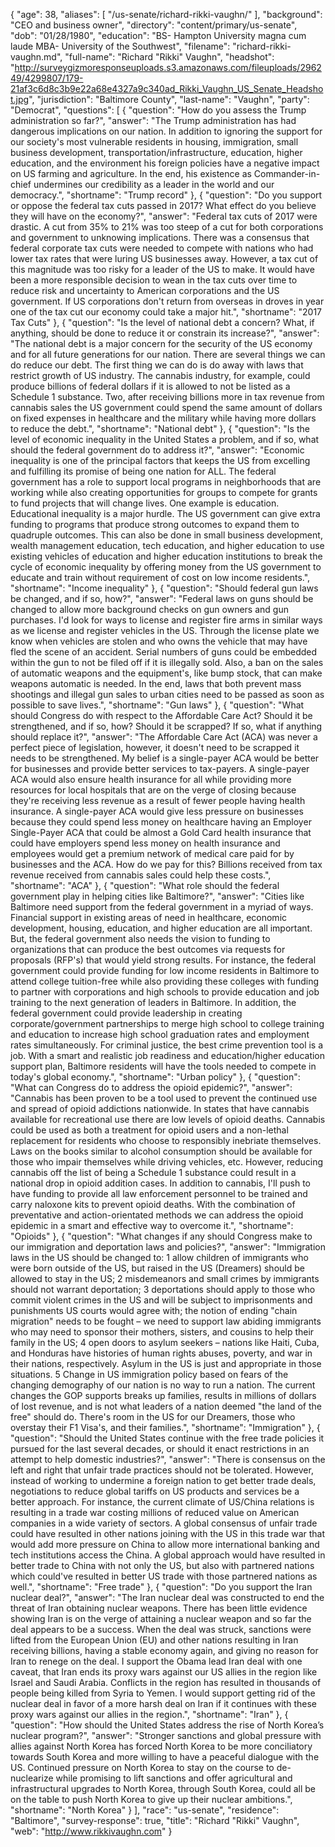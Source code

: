 {
  "age": 38,
  "aliases": [
    "/us-senate/richard-rikki-vaughn/"
  ],
  "background": "CEO and business owner",
  "directory": "content/primary/us-senate",
  "dob": "01/28/1980",
  "education": "BS- Hampton University magna cum laude MBA- University of the Southwest",
  "filename": "richard-rikki-vaughn.md",
  "full-name": "Richard \"Rikki\" Vaughn",
  "headshot": "http://surveygizmoresponseuploads.s3.amazonaws.com/fileuploads/296249/4299807/179-21af3c6d8c3b9e22a68e4327a9c340ad_Rikki_Vaughn_US_Senate_Headshot.jpg",
  "jurisdiction": "Baltimore County",
  "last-name": "Vaughn",
  "party": "Democrat",
  "questions": [
    {
      "question": "How do you assess the Trump administration so far?",
      "answer": "The Trump administration has had dangerous implications on our nation. In addition to ignoring the support for our society's most vulnerable residents in housing, immigration, small business development, transportation/infrastructure, education, higher education, and the environment his foreign policies have a negative impact on US farming and agriculture. In the end, his existence as Commander-in-chief undermines our credibility as a leader in the world and our democracy.",
      "shortname": "Trump record"
    },
    {
      "question": "Do you support or oppose the federal tax cuts passed in 2017? What effect do you believe they will have on the economy?",
      "answer": "Federal tax cuts of 2017 were drastic. A cut from 35% to 21% was too steep of a cut for both corporations and government to unknowing implications. There was a consensus that federal corporate tax cuts were needed to compete with nations who had lower tax rates that were luring US businesses away. However, a tax cut of this magnitude was too risky for a leader of the US to make. It would have been a more responsible decision to wean in the tax cuts over time to reduce risk and uncertainty to American corporations and the US government. If US corporations don't return from overseas in droves in year one of the tax cut our economy could take a major hit.",
      "shortname": "2017 Tax Cuts"
    },
    {
      "question": "Is the level of national debt a concern? What, if anything, should be done to reduce it or constrain its increase?",
      "answer": "The national debt is a major concern for the security of the US economy and for all future generations for our nation. There are several things we can do reduce our debt. The first thing we can do is do away with laws that restrict growth of US industry. The cannabis industry, for example, could produce billions of federal dollars if it is allowed to not be listed as a Schedule 1 substance. Two, after receiving billions more in tax revenue from cannabis sales the US government could spend the same amount of dollars on fixed expenses in healthcare and the military while having more dollars to reduce the debt.",
      "shortname": "National debt"
    },
    {
      "question": "Is the level of economic inequality in the United States a problem, and if so, what should the federal government do to address it?",
      "answer": "Economic inequality is one of the principal factors that keeps the US from excelling and fulfilling its promise of being one nation for ALL. The federal government has a role to support local programs in neighborhoods that are working while also creating opportunities for groups to compete for grants to fund projects that will change lives. One example is education. Educational inequality is a major hurdle. The US government can give extra funding to programs that produce strong outcomes to expand them to quadruple outcomes. This can also be done in small business development, wealth management education, tech education, and higher education to use existing vehicles of education and higher education institutions to break the cycle of economic inequality by offering money from the US government to educate and train without requirement of cost on low income residents.",
      "shortname": "Income inequality"
    },
    {
      "question": "Should federal gun laws be changed, and if so, how?",
      "answer": "Federal laws on guns should be changed to allow more background checks on gun owners and gun purchases. I'd look for ways to license and register fire arms in similar ways as we license and register vehicles in the US. Through the license plate we know when vehicles are stolen and who owns the vehicle that may have fled the scene of an accident. Serial numbers of guns could be embedded within the gun to not be filed off if it is illegally sold. Also, a ban on the sales of automatic weapons and the equipment's, like bump stock, that can make weapons automatic is needed. In the end, laws that both prevent mass shootings and illegal gun sales to urban cities need to be passed as soon as possible to save lives.",
      "shortname": "Gun laws"
    },
    {
      "question": "What should Congress do with respect to the Affordable Care Act? Should it be strengthened, and if so, how? Should it be scrapped? If so, what if anything should replace it?",
      "answer": "The Affordable Care Act (ACA) was never a perfect piece of legislation, however, it doesn't need to be scrapped it needs to be strengthened. My belief is a single-payer ACA would be better for businesses and provide better services to tax-payers. A single-payer ACA would also ensure health insurance for all while providing more resources for local hospitals that are on the verge of closing because they're receiving less revenue as a result of fewer people having health insurance. A single-payer ACA would give less pressure on businesses because they could spend less money on healthcare having an Employer Single-Payer ACA that could be almost a Gold Card health insurance that could have employers spend less money on health insurance and employees would get a premium network of medical care paid for by businesses and the ACA. How do we pay for this? Billions received from tax revenue received from cannabis sales could help these costs.",
      "shortname": "ACA"
    },
    {
      "question": "What role should the federal government play in helping cities like Baltimore?",
      "answer": "Cities like Baltimore need support from the federal government in a myriad of ways. Financial support in existing areas of need in healthcare, economic development, housing, education, and higher education are all important. But, the federal government also needs the vision to funding to organizations that can produce the best outcomes via requests for proposals (RFP's) that would yield strong results. For instance, the federal government could provide funding for low income residents in Baltimore to attend college tuition-free while also providing these colleges with funding to partner with corporations and high schools to provide education and job training to the next generation of leaders in Baltimore. In addition, the federal government could provide leadership in creating corporate/government partnerships to merge high school to college training and education to increase high school graduation rates and employment rates simultaneously. For criminal justice, the best crime prevention tool is a job. With a smart and realistic job readiness and education/higher education support plan, Baltimore residents will have the tools needed to compete in today's global economy.",
      "shortname": "Urban policy"
    },
    {
      "question": "What can Congress do to address the opioid epidemic?",
      "answer": "Cannabis has been proven to be a tool used to prevent the continued use and spread of opioid addictions nationwide. In states that have cannabis available for recreational use there are low levels of opioid deaths. Cannabis could be used as both a treatment for opioid users and a non-lethal replacement for residents who choose to responsibly inebriate themselves. Laws on the books similar to alcohol consumption should be available for those who impair themselves while driving vehicles, etc. However, reducing cannabis off the list of being a Schedule 1 substance could result in a national drop in opioid addition cases. In addition to cannabis, I'll push to have funding to provide all law enforcement personnel to be trained and carry naloxone kits to prevent opioid deaths. With the combination of preventative and action-orientated methods we can address the opioid epidemic in a smart and effective way to overcome it.",
      "shortname": "Opioids"
    },
    {
      "question": "What changes if any should Congress make to our immigration and deportation laws and policies?",
      "answer": "Immigration laws in the US should be changed to: 1 allow children of immigrants who were born outside of the US, but raised in the US (Dreamers) should be allowed to stay in the US; 2 misdemeanors and small crimes by immigrants should not warrant deportation; 3 deportations should apply to those who commit violent crimes in the US and will be subject to imprisonments and punishments US courts would agree with; the notion of ending \"chain migration\" needs to be fought – we need to support law abiding immigrants who may need to sponsor their mothers, sisters, and cousins to help their family in the US; 4 open doors to asylum seekers – nations like Haiti, Cuba, and Honduras have histories of human rights abuses, poverty, and war in their nations, respectively. Asylum in the US is just and appropriate in those situations. 5 Change in US immigration policy based on fears of the changing demography of our nation is no way to run a nation. The current changes the GOP supports breaks up families, results in millions of dollars of lost revenue, and is not what leaders of a nation deemed \"the land of the free\" should do. There's room in the US for our Dreamers, those who overstay their F1 Visa's, and their families.",
      "shortname": "Immigration"
    },
    {
      "question": "Should the United States continue with the free trade policies it pursued for the last several decades, or should it enact restrictions in an attempt to help domestic industries?",
      "answer": "There is consensus on the left and right that unfair trade practices should not be tolerated. However, instead of working to undermine a foreign nation to get better trade deals, negotiations to reduce global tariffs on US products and services be a better approach. For instance, the current climate of US/China relations is resulting in a trade war costing millions of reduced value on American companies in a wide variety of sectors. A global consensus of unfair trade could have resulted in other nations joining with the US in this trade war that would add more pressure on China to allow more international banking and tech institutions access the China. A global approach would have resulted in better trade to China with not only the US, but also with partnered nations which could've resulted in better US trade with those partnered nations as well.",
      "shortname": "Free trade"
    },
    {
      "question": "Do you support the Iran nuclear deal?",
      "answer": "The Iran nuclear deal was constructed to end the threat of Iran obtaining nuclear weapons. There has been little evidence showing Iran is on the verge of attaining a nuclear weapon and so far the deal appears to be a success. When the deal was struck, sanctions were lifted from the European Union (EU) and other nations resulting in Iran receiving billions, having a stable economy again, and giving no reason for Iran to renege on the deal. I support the Obama lead Iran deal with one caveat, that Iran ends its proxy wars against our US allies in the region like Israel and Saudi Arabia. Conflicts in the region has resulted in thousands of people being killed from Syria to Yemen. I would support getting rid of the nuclear deal in favor of a more harsh deal on Iran if it continues with these proxy wars against our allies in the region.",
      "shortname": "Iran"
    },
    {
      "question": "How should the United States address the rise of North Korea’s nuclear program?",
      "answer": "Stronger sanctions and global pressure with allies against North Korea has forced North Korea to be more conciliatory towards South Korea and more willing to have a peaceful dialogue with the US. Continued pressure on North Korea to stay on the course to de-nuclearize while promising to lift sanctions and offer agricultural and infrastructural upgrades to North Korea, through South Korea, could all be on the table to push North Korea to give up their nuclear ambitions.",
      "shortname": "North Korea"
    }
  ],
  "race": "us-senate",
  "residence": "Baltimore",
  "survey-response": true,
  "title": "Richard \"Rikki\" Vaughn",
  "web": "http://www.rikkivaughn.com"
}
